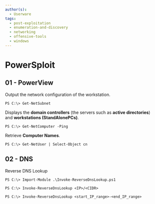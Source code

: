 ```yaml
---
author(s):
  - Userware
tags:
  - post-exploitation
  - enumeration-and-discovery
  - networking
  - offensive-tools
  - windows
---
```

# PowerSploit

## 01 - PowerView

Output the network configuration of the workstation.

```
PS C:\> Get-NetSubnet
```

Displays the **domain controllers** (the servers such as **active directories**) and **workstations (StandAlonePCs)**.

```
PS C:\> Get-NetComputer -Ping
```

Retrieve **Computer Names**.

```
PS C:\> Get-NetUser | Select-Object cn
```

## 02 - DNS

 Reverse DNS Lookup

```
PS C:\> Import-Module .\Invoke-ReverseDnsLookup.ps1

PS C:\> Invoke-ReverseDnsLookup <IP>/<CIDR>

PS C:\> Invoke-ReverseDnsLookup <start_IP_range>-<end_IP_range>
```